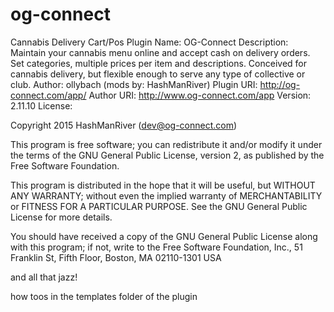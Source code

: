 # og-connect
Cannabis Delivery Cart/Pos
Plugin Name: OG-Connect
Description: Maintain your cannabis menu online and accept cash on delivery orders. Set categories, multiple prices per item and descriptions. Conceived for cannabis delivery, but flexible enough to serve any type of collective or club.
Author: ollybach (mods by: HashManRiver)
Plugin URI: http://og-connect.com/app/
Author URI: http://www.og-connect.com/app
Version: 2.11.10
License:

  Copyright 2015 HashManRiver (dev@og-connect.com)

  This program is free software; you can redistribute it and/or modify
  it under the terms of the GNU General Public License, version 2, as
  published by the Free Software Foundation.

  This program is distributed in the hope that it will be useful,
  but WITHOUT ANY WARRANTY; without even the implied warranty of
  MERCHANTABILITY or FITNESS FOR A PARTICULAR PURPOSE.  See the
  GNU General Public License for more details.

  You should have received a copy of the GNU General Public License
  along with this program; if not, write to the Free Software
  Foundation, Inc., 51 Franklin St, Fifth Floor, Boston, MA  02110-1301  USA
  
  and all that jazz!
  
  how toos in the templates folder of the plugin
